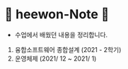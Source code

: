 # 🌈 heewon-Note 🌈

* 수업에서 배웠던 내용을 정리합니다.


1. 융합소프트웨어 종합설계 (2021 - 2학기)
2. 운영체제 (2021/ 12 ~ 2021/ 1)
